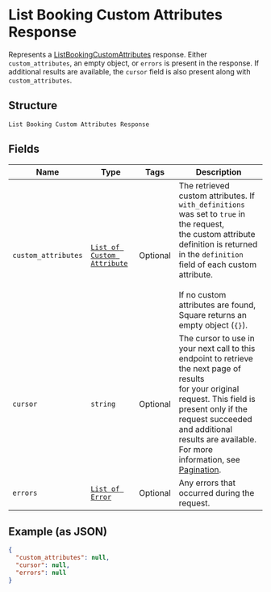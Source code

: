 
# List Booking Custom Attributes Response

Represents a [ListBookingCustomAttributes](../../doc/api/booking-custom-attributes.md#list-booking-custom-attributes) response.
Either `custom_attributes`, an empty object, or `errors` is present in the response. If additional
results are available, the `cursor` field is also present along with `custom_attributes`.

## Structure

`List Booking Custom Attributes Response`

## Fields

| Name | Type | Tags | Description |
|  --- | --- | --- | --- |
| `custom_attributes` | [`List of Custom Attribute`](../../doc/models/custom-attribute.md) | Optional | The retrieved custom attributes. If `with_definitions` was set to `true` in the request,<br>the custom attribute definition is returned in the `definition` field of each custom attribute.<br><br>If no custom attributes are found, Square returns an empty object (`{}`). |
| `cursor` | `string` | Optional | The cursor to use in your next call to this endpoint to retrieve the next page of results<br>for your original request. This field is present only if the request succeeded and additional<br>results are available. For more information, see [Pagination](https://developer.squareup.com/docs/build-basics/common-api-patterns/pagination). |
| `errors` | [`List of Error`](../../doc/models/error.md) | Optional | Any errors that occurred during the request. |

## Example (as JSON)

```json
{
  "custom_attributes": null,
  "cursor": null,
  "errors": null
}
```

